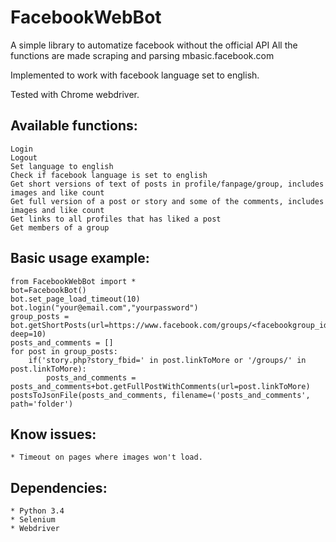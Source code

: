# FacebookWebBot
A simple library to automatize facebook without the official API
All the functions are made scraping and parsing mbasic.facebook.com

Implemented to work with facebook language set to english. 

Tested with Chrome webdriver. 

## Available functions:
    Login
    Logout
    Set language to english
    Check if facebook language is set to english
	Get short versions of text of posts in profile/fanpage/group, includes images and like count
	Get full version of a post or story and some of the comments, includes images and like count
    Get links to all profiles that has liked a post
    Get members of a group

## Basic usage example:
```
from FacebookWebBot import *
bot=FacebookBot()
bot.set_page_load_timeout(10)
bot.login("your@email.com","yourpassword")
group_posts = bot.getShortPosts(url=https://www.facebook.com/groups/<facebookgroup_id>/, deep=10)
posts_and_comments = []
for post in group_posts:
    if('story.php?story_fbid=' in post.linkToMore or '/groups/' in post.linkToMore):
        posts_and_comments = posts_and_comments+bot.getFullPostWithComments(url=post.linkToMore)
postsToJsonFile(posts_and_comments, filename=('posts_and_comments', path='folder')
```

## Know issues:
    * Timeout on pages where images won't load.

## Dependencies:
    * Python 3.4
    * Selenium 
    * Webdriver
